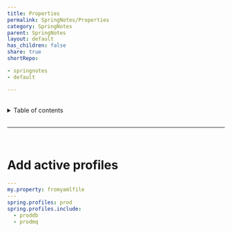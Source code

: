 ```yaml
---
title: Properties
permalink: SpringNotes/Properties
category: SpringNotes
parent: SpringNotes
layout: default
has_children: false
share: true
shortRepo:

- springnotes
- default

---
```


<br/>    

<details markdown="block">    
<summary>    
Table of contents    
</summary>    
{: .text-delta }    
1. TOC    
{:toc}    
</details>    

<br/>    

***    

<br/>    

# Add active profiles

```yaml    
---
my.property: fromyamlfile    
---
spring.profiles: prod    
spring.profiles.include:    
  - proddb    
  - prodmq    
```